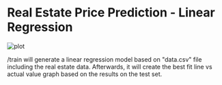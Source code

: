 # Real Estate Price Prediction - Linear Regression
![plot](https://github.com/gunesgultekin/logisticRegression_FastAPI/assets/126399958/10045d63-b71d-4287-ba10-1d42f65115f9)


/train will generate a linear regression model based on "data.csv" file including the real estate data. Afterwards, it will create the best fit line vs actual value graph based on the results on the test set.
